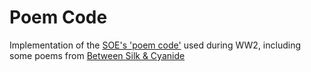 # Poem Code

Implementation of the [SOE's 'poem code'](https://en.wikipedia.org/wiki/Poem_code) used during WW2, including some poems from [Between Silk & Cyanide](https://en.wikipedia.org/wiki/Between_Silk_and_Cyanide)
